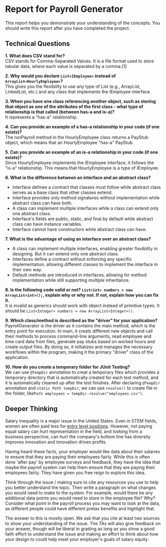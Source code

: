 # Report for Payroll Generator

This report helps you demonstrate your understanding of the concepts. You should write this report after you have completed the project. 

## Technical Questions

**1. What does CSV stand for?**  
CSV stands for Comma-Separated Values. It is a file format used to store tabular data, where each value is separated by a comma.[1]

**2. Why would you declare `List<IEmployee>` instead of `ArrayList<HourlyEmployee>`?**    
This gives you the flexibility to use any type of List (e.g., ArrayList, LinkedList, etc.) and any class that implements the IEmployee interface. 

**3. When you have one class referencing another object, such as storing that object as one of the attributes of the first class - what type of relationship is that called (between has-a and is-a)?**  
   It represents a "has-a" relationship.

**4. Can you provide an example of a has-a relationship in your code (if one exists)?**   
   The runPayroll method in the HourlyEmployee class returns a PayStub object, which means that an HourlyEmployee "has-a" PayStub.

**5. Can you provide an example of an is-a relationship in your code (if one exists)?**  
Since HourlyEmployee implements the IEmployee interface, it follows the "is-a" relationship. This means that HourlyEmployee is a type of IEmployee.

**6. What is the difference between an interface and an abstract class?**  
- Interface defines a contract that classes must follow while abstract class serves as a base class that other classes extend.
- Interface provides only method signatures without implementation while abstract class can have both.
- A class can implement multiple interfaces while a class can extend only one abstract class.
- Interface's fields are public, static, and final by default while abstract class can have instance variables.
- Interface cannot have constructors while abstract class can have.

**7. What is the advantage of using an interface over an abstract class?**  
- A class can implement multiple interfaces, enabling greater flexibility in designing. But it can extend only one abstract class.
- Interfaces define a contract without enforcing any specific implementation. allowing different classes to implement the interface in their own way. 
- Default methods are introduced in interfaces, allowing for method implementation while still supporting multiple inheritance.

**8. Is the following code valid or not? `List<int> numbers = new ArrayList<int>();`, explain why or why not. If not, explain how you can fix it.**  
It is invalid as generics should work with object instead of primitive types. It should be `List<Integer> numbers = new ArrayList<Integer>()`.


**9. Which class/method is described as the "driver" for your application?**  
PayrollGenerator is the driver as it contains the main method, which is the entry point for execution.
In main, it creats different new objects and call their methods to process command-line arguments, read employee and time card data from files, generate pay stubs based on worked hours and create output files.
By doing so, it initializes and manages the necessary workflows within the program, making it the primary "driver" class of the application.


**10. How do you create a temporary folder for JUnit Testing?**  
We can use `@TempDir` annotation to creat a temporary files which provides a temporary directory that is automatically created for each test method, and it is automatically cleaned up after the test finishes.
After declaring `@TempDir` annotation and `static Path tempDir`, we can use `resolve()` to create file in the folder, like`Path employees = tempDir.resolve("employees.csv")`.




## Deeper Thinking 

Salary Inequality is a major issue in the United States. Even in STEM fields, women are often paid less for [entry level positions](https://www.gsb.stanford.edu/insights/whats-behind-pay-gap-stem-jobs). However, not paying equal salary can hurt representation in the field, and looking from a business perspective, can hurt the company's bottom line has diversity improves innovation and innovation drives profits. 

Having heard these facts, your employer would like data about their salaries to ensure that they are paying their employees fairly. While this is often done 'after pay' by employee surveys and feedback, they have the idea that maybe the payroll system can help them ensure that they are paying their employees fairly. They have given you free reign to explore this idea.

Think through the issue / making sure to cite any resources you use to help you better understand the topic. Then write a paragraph on what changes you would need to make to the system. For example, would there be any additional data points you would need to store in the employee file? Why? Consider what point in the payroll process you may want to look at the data, as different people could have different pretax benefits and highlight that. 

The answer to this is mostly open. We ask that you cite at least two sources to show your understanding of the issue. The TAs will also give feedback on your answer, though will be liberal in grading as long as you show a good faith effort to understand the issue and making an effort to think about how your design to could help meet your employer's goals of salary equity. 
